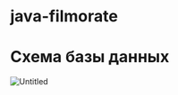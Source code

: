 # java-filmorate

# Схема базы данных
![Untitled](https://github.com/user-attachments/assets/e945ce35-b4c3-4958-be0c-e46eb38e8884)
